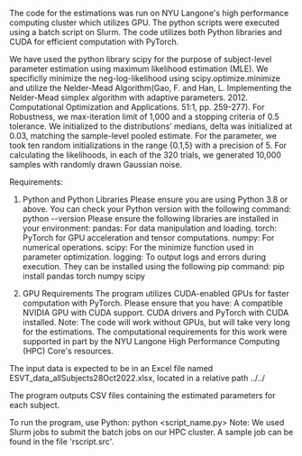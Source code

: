 The code for the estimations was run on NYU Langone's high performance computing cluster which utilizes GPU. The python scripts were executed using a batch script on Slurm. The code utilizes both Python libraries and CUDA for efficient computation with PyTorch.

We have used the python library scipy for the purpose of subject-level parameter estimation using maximum likelihood estimation (MLE). We specificlly minimize the neg-log-likelihood using scipy.optimize.minimize and utilize the Nelder-Mead Algorithm(Gao, F. and Han, L. Implementing the Nelder-Mead simplex algorithm with adaptive parameters. 2012. Computational Optimization and Applications. 51:1, pp. 259-277). For Robustness, we max-iteration limit of 1,000 and a stopping criteria of 0.5 tolerance. We initialized to the distributions’ medians, delta was initialized at 0.03, matching the sample-level pooled estimate. For the parameter, we took ten random initializations in the range {0.1,5} with a precision of 5. For calculating the likelihoods, in each of the 320 trials, we generated 10,000 samples with randomly drawn Gaussian noise. 

Requirements:

1. Python and Python Libraries
Please ensure you are using Python 3.8 or above. You can check your Python version with the following command: python --version
Please ensure the following libraries are installed in your environment:
pandas: For data manipulation and loading.
torch: PyTorch for GPU acceleration and tensor computations.
numpy: For numerical operations.
scipy: For the minimize function used in parameter optimization.
logging: To output logs and errors during execution.
They can be installed using the following pip command: pip install pandas torch numpy scipy

3. GPU Requirements
The program utilizes CUDA-enabled GPUs for faster computation with PyTorch. 
Please ensure that you have:
A compatible NVIDIA GPU with CUDA support.
CUDA drivers and PyTorch with CUDA installed.
Note: The code will work without GPUs, but will take very long for the estimations.
The computational requirements for this work were supported in part by the NYU Langone High Performance Computing (HPC) Core's resources.

The input data is expected to be in an Excel file named ESVT_data_allSubjects28Oct2022.xlsx, located in a relative path ../../

The program outputs CSV files containing the estimated parameters for each subject.

To run the program, use Python: python <script_name.py>
Note: We used Slurm jobs to submit the batch jobs on our HPC cluster. A sample job can be found in the file 'rscript.src'.